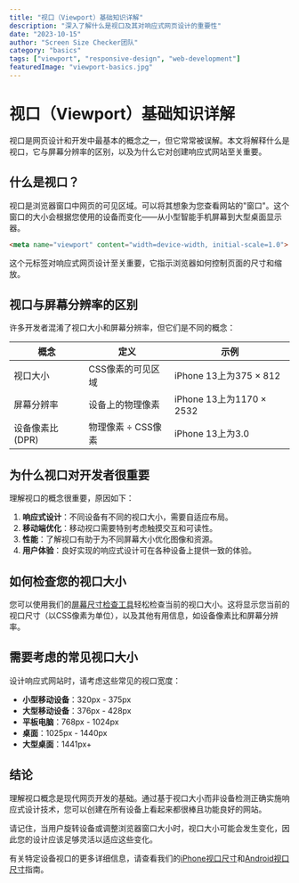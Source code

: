 ```yaml
---
title: "视口（Viewport）基础知识详解"
description: "深入了解什么是视口及其对响应式网页设计的重要性"
date: "2023-10-15"
author: "Screen Size Checker团队"
category: "basics"
tags: ["viewport", "responsive-design", "web-development"]
featuredImage: "viewport-basics.jpg"
---
```


# 视口（Viewport）基础知识详解

视口是网页设计和开发中最基本的概念之一，但它常常被误解。本文将解释什么是视口，它与屏幕分辨率的区别，以及为什么它对创建响应式网站至关重要。

## 什么是视口？

视口是浏览器窗口中网页的可见区域。可以将其想象为您查看网站的"窗口"。这个窗口的大小会根据您使用的设备而变化——从小型智能手机屏幕到大型桌面显示器。

```html
<meta name="viewport" content="width=device-width, initial-scale=1.0">
```

这个元标签对响应式网页设计至关重要，它指示浏览器如何控制页面的尺寸和缩放。

## 视口与屏幕分辨率的区别

许多开发者混淆了视口大小和屏幕分辨率，但它们是不同的概念：

| 概念 | 定义 | 示例 |
|---------|------------|---------|
| 视口大小 | CSS像素的可见区域 | iPhone 13上为375 × 812 |
| 屏幕分辨率 | 设备上的物理像素 | iPhone 13上为1170 × 2532 |
| 设备像素比(DPR) | 物理像素 ÷ CSS像素 | iPhone 13上为3.0 |

## 为什么视口对开发者很重要

理解视口的概念很重要，原因如下：

1. **响应式设计**：不同设备有不同的视口大小，需要自适应布局。
2. **移动端优化**：移动视口需要特别考虑触摸交互和可读性。
3. **性能**：了解视口有助于为不同屏幕大小优化图像和资源。
4. **用户体验**：良好实现的响应式设计可在各种设备上提供一致的体验。

## 如何检查您的视口大小

您可以使用我们的[屏幕尺寸检查工具](/zh/index.html)轻松检查当前的视口大小。这将显示您当前的视口尺寸（以CSS像素为单位），以及其他有用信息，如设备像素比和屏幕分辨率。

## 需要考虑的常见视口大小

设计响应式网站时，请考虑这些常见的视口宽度：

- **小型移动设备**：320px - 375px
- **大型移动设备**：376px - 428px
- **平板电脑**：768px - 1024px
- **桌面**：1025px - 1440px
- **大型桌面**：1441px+

## 结论

理解视口概念是现代网页开发的基础。通过基于视口大小而非设备检测正确实施响应式设计技术，您可以创建在所有设备上看起来都很棒且功能良好的网站。

请记住，当用户旋转设备或调整浏览器窗口大小时，视口大小可能会发生变化，因此您的设计应该足够灵活以适应这些变化。

有关特定设备视口的更多详细信息，请查看我们的[iPhone视口尺寸](/zh/devices/iphone-viewport-sizes.html)和[Android视口尺寸](/zh/devices/android-viewport-sizes.html)指南。 